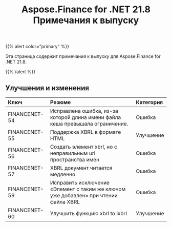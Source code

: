 ﻿---
title: Aspose.Finance for .NET 21.8 Примечания к выпуску
type: docs
weight: 60
url: /ru/net/aspose-finance-for-net-21-8-release-notes/
---
{{% alert color="primary" %}}

Эта страница содержит примечания к выпуску для Aspose.Finance for .NET 21.8.

{{% /alert %}}

## **Улучшения и изменения**

|**Ключ**|**Резюме**|**Категория**|
|:- |:- |:- |
|FINANCENET-54|Исправлена ошибка, из-за которой длина имени файла кеша превышала ограничение.|Ошибка|
|FINANCENET-55|Поддержка XBRL в формате HTML|Улучшение|
|FINANCENET-56|Создать элемент xbrl, но с неправильным uri пространства имен|Ошибка|
|FINANCENET-57|XBRL документ читается медленно|Ошибка|
|FINANCENET-59|Исправить исключение «Элемент с таким же ключом уже добавлен» при чтении файла XBRL|Ошибка|
|FINANCENET-60|Улучшить функцию xbrl to ixbrl|Улучшение|
